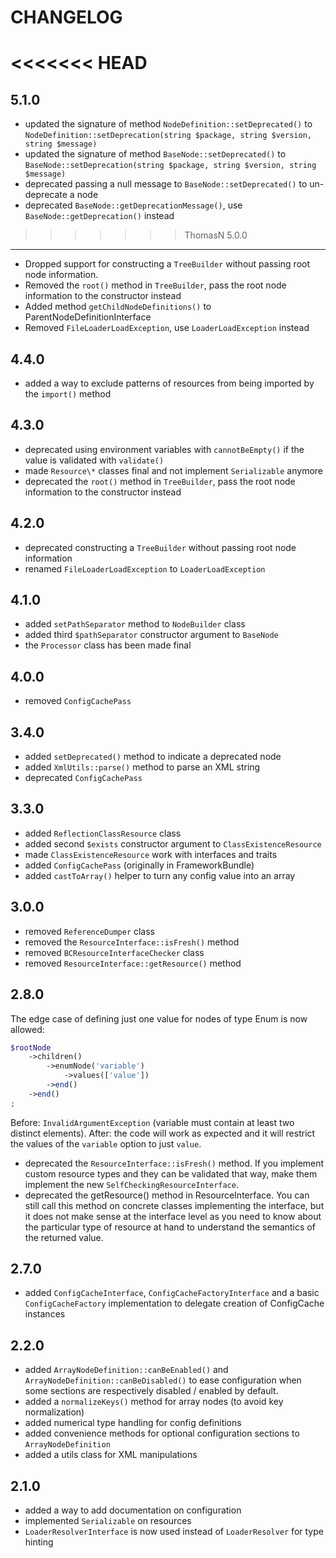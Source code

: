 CHANGELOG
=========

<<<<<<< HEAD
=======
5.1.0
-----

 * updated the signature of method `NodeDefinition::setDeprecated()` to `NodeDefinition::setDeprecation(string $package, string $version, string $message)`
 * updated the signature of method `BaseNode::setDeprecated()` to `BaseNode::setDeprecation(string $package, string $version, string $message)`
 * deprecated passing a null message to `BaseNode::setDeprecated()` to un-deprecate a node
 * deprecated `BaseNode::getDeprecationMessage()`, use `BaseNode::getDeprecation()` instead

>>>>>>> ThomasN
5.0.0
-----

 * Dropped support for constructing a `TreeBuilder` without passing root node information.
 * Removed the `root()` method in `TreeBuilder`, pass the root node information to the constructor instead
 * Added method `getChildNodeDefinitions()` to ParentNodeDefinitionInterface
 * Removed `FileLoaderLoadException`, use `LoaderLoadException` instead

4.4.0
-----

 * added a way to exclude patterns of resources from being imported by the `import()` method

4.3.0
-----

 * deprecated using environment variables with `cannotBeEmpty()` if the value is validated with `validate()`
 * made `Resource\*` classes final and not implement `Serializable` anymore
 * deprecated the `root()` method in `TreeBuilder`, pass the root node information to the constructor instead

4.2.0
-----

 * deprecated constructing a `TreeBuilder` without passing root node information
 * renamed `FileLoaderLoadException` to `LoaderLoadException`

4.1.0
-----

 * added `setPathSeparator` method to `NodeBuilder` class
 * added third `$pathSeparator` constructor argument to `BaseNode`
 * the `Processor` class has been made final

4.0.0
-----

 * removed `ConfigCachePass`

3.4.0
-----

 * added `setDeprecated()` method to indicate a deprecated node
 * added `XmlUtils::parse()` method to parse an XML string
 * deprecated `ConfigCachePass`

3.3.0
-----

 * added `ReflectionClassResource` class
 * added second `$exists` constructor argument to `ClassExistenceResource`
 * made `ClassExistenceResource` work with interfaces and traits
 * added `ConfigCachePass` (originally in FrameworkBundle)
 * added `castToArray()` helper to turn any config value into an array

3.0.0
-----

 * removed `ReferenceDumper` class
 * removed the `ResourceInterface::isFresh()` method
 * removed `BCResourceInterfaceChecker` class
 * removed `ResourceInterface::getResource()` method

2.8.0
-----

The edge case of defining just one value for nodes of type Enum is now allowed:

```php
$rootNode
    ->children()
        ->enumNode('variable')
            ->values(['value'])
        ->end()
    ->end()
;
```

Before: `InvalidArgumentException` (variable must contain at least two
distinct elements).
After: the code will work as expected and it will restrict the values of the
`variable` option to just `value`.

 * deprecated the `ResourceInterface::isFresh()` method. If you implement custom resource types and they
   can be validated that way, make them implement the new `SelfCheckingResourceInterface`.
 * deprecated the getResource() method in ResourceInterface. You can still call this method
   on concrete classes implementing the interface, but it does not make sense at the interface
   level as you need to know about the particular type of resource at hand to understand the
   semantics of the returned value.

2.7.0
-----

 * added `ConfigCacheInterface`, `ConfigCacheFactoryInterface` and a basic `ConfigCacheFactory`
   implementation to delegate creation of ConfigCache instances

2.2.0
-----

 * added `ArrayNodeDefinition::canBeEnabled()` and `ArrayNodeDefinition::canBeDisabled()`
   to ease configuration when some sections are respectively disabled / enabled
   by default.
 * added a `normalizeKeys()` method for array nodes (to avoid key normalization)
 * added numerical type handling for config definitions
 * added convenience methods for optional configuration sections to `ArrayNodeDefinition`
 * added a utils class for XML manipulations

2.1.0
-----

 * added a way to add documentation on configuration
 * implemented `Serializable` on resources
 * `LoaderResolverInterface` is now used instead of `LoaderResolver` for type
   hinting
